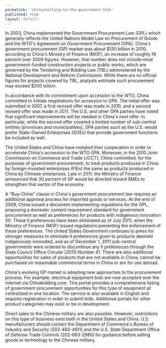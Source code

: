 ```yaml
---
permalink: 'china/selling-to-the-government.html'
published: true
layout: default
---
```

In 2003, China implemented the Government Procurement Law (GPL) which generally reflects the United Nations Model Law on Procurement of Goods and the WTO's Agreement on Government Procurement (GPA). China's government procurement (GP) market was about $130 billion in 2010, according to China's Ministry of Finance (MOF), an increase of roughly 19 percent over 2009 figures. However, that number does not include most government-funded construction projects or public works, which are governed by the Tendering and Bidding Law (TBL) administered by the National Development and Reform Commission. While there are no official figures for projects covered by TBL, analysts estimate such procurement may exceed $200 billion.

In accordance with its commitment upon accession to the WTO, China committed to initiate negotiations for accession to GPA. The initial offer was submitted in 2007, a first revised offer was made in 2010, and a second revised offer was made in 2011. The U.S. and other GPA parties have noted that significant improvements will be needed in China's next offer. In particular, while the second offer covered a limited number of sub-central entities (provinces and municipalities), GPA parties such as the U.S. would prefer State-Owned Enterprises (SOEs) that provide government functions be included as well.

The United States and China have restated their cooperation in order to accelerate China's accession to the WTO GPA. Moreover, in the 2010 Joint Commission on Commerce and Trade (JCCT), China committed, for the purposes of government procurement, to treat products produced in China by foreign-invested enterprises (FIEs) the same as products produced in China by Chinese enterprises. Late in 2011, the Ministry of Finance announced that 30 percent of GP would be directed toward SMEs to strengthen that sector of the economy.

A "Buy-China" clause in China's government procurement law requires an additional approval process for imported goods or services. At the end of 2009, China issued a document implementing regulations for the GPL, proposing a domestic content requirement standard for government procurement as well as preferences for products with indigenous innovation (II). These II preferences have been eliminated as of July 2011, when the Ministry of Finance (MOF) issued regulations preventing the enforcement of these preferences. The United States Government continues to press for stronger measures to eliminate II preferences given to products deemed indigenously innovated, and as of December 1, 2011 sub-central governments were ordered to discontinue any II preferences through the State Council Office Circular [2011] Number 41. There are also additional opportunities for sales of products that are not available in China, cannot be purchased on reasonable commercial terms in China or are for use abroad.

China's evolving GP market is adopting new approaches to the procurement process. For example, electrical equipment bids are now accepted over the internet via Chinabidding.com. This portal provides a comprehensive listing of government procurement opportunities for this type of equipment all centralized in one location. The service is also available in English and requires registration in order to submit bids. Additional portals for other product categories may exist or be in development.

Direct sales to the Chinese military are also possible. However, restrictions on this type of business exist both in the United States and China. U.S. manufacturers should contact the Department of Commerce's Bureau of Industry and Security (202-482-4811) and the U.S. State Department Office of Defense Trade Controls (202-663-2980) for guidance before selling goods or technology to the Chinese military.
